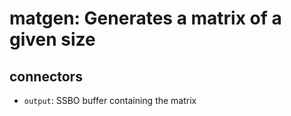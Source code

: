 # matgen: Generates a matrix of a given size

## connectors

* `output`: SSBO buffer containing the matrix
